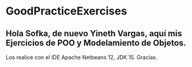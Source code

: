 # GoodPracticeExercises
## Hola Sofka, de nuevo Yineth Vargas, aquí mis Ejercicios de POO y Modelamiento de Objetos. 
Los realice con el IDE Apache Netbeans 12, JDK 15. Gracias.
